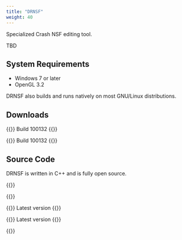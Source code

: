 ```yaml
---
title: "DRNSF"
weight: 40
---
```

Specialized Crash NSF editing tool.

<!--more-->

TBD

## System Requirements

* Windows 7 or later
* OpenGL 3.2

DRNSF also builds and runs natively on most GNU/Linux distributions.

## Downloads

{{<card url="https://builds.drnsf.cbhacks.com/appveyor/build-100132/drnsf-100132-b01f5d7323065a33371b0b6e281c28ce26c37fcb-x86-Release.zip" title="Windows 32-bit (.zip)">}}
Build 100132
{{</card>}}

{{<card url="https://builds.drnsf.cbhacks.com/appveyor/build-100132/drnsf-100132-b01f5d7323065a33371b0b6e281c28ce26c37fcb-x64-Release.zip" title="Windows 64-bit (.zip)">}}
Build 100132
{{</card>}}

## Source Code

DRNSF is written in C++ and is fully open source.

{{<cardset>}}

{{<card url="https://github.com/cbhacks/drnsf" title="GitHub" emblem="/img/GitHub-Mark-32px.png" />}}

{{<card url="https://github.com/cbhacks/drnsf/archive/master.zip" title="Source Code (.zip)">}}
Latest version
{{</card>}}

{{<card url="https://github.com/cbhacks/drnsf/archive/master.tar.gz" title="Source Code (.tar.gz)">}}
Latest version
{{</card>}}

{{</cardset>}}
